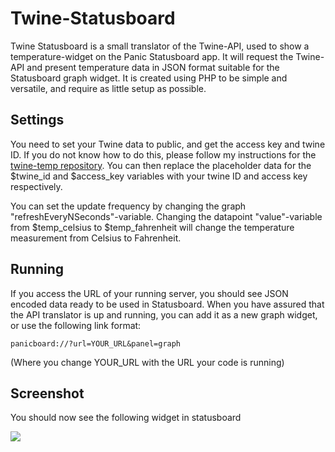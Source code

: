 Twine-Statusboard
=================

Twine Statusboard is a small translator of the Twine-API, used to show a temperature-widget on the Panic Statusboard app. It will request the Twine-API and present temperature data in JSON format suitable for the Statusboard graph widget. It is created using PHP to be simple and versatile, and require as little setup as possible.

## Settings
You need to set your Twine data to public, and get the access key and twine ID. If you do not know how to do this, please follow my instructions for the [twine-temp repository](https://github.com/christiandt/twine-temp). You can then replace the placeholder data for the $twine_id and $access_key variables with your twine ID and access key respectively.

You can set the update frequency by changing the graph "refreshEveryNSeconds"-variable. Changing the datapoint "value"-variable from $temp_celsius to $temp_fahrenheit will change the temperature measurement from Celsius to Fahrenheit.

## Running
If you access the URL of your running server, you should see JSON encoded data ready to be used in Statusboard.
When you have assured that the API translator is up and running, you can add it as a new graph widget, or use the following link format:

    panicboard://?url=YOUR_URL&panel=graph
    
(Where you change YOUR_URL with the URL your code is running)

## Screenshot
You should now see the following widget in statusboard

![](https://raw.github.com/christiandt/Twine-Statusboard/master/img/photo.PNG)
